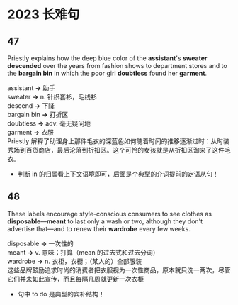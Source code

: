 # 2023 长难句

## 47

Priestly explains how the deep blue color of the **assistant**'s **sweater** **descended** over the years from fashion shows to department stores and to the **bargain bin** in which the poor girl **doubtless** found her **garment**.

assistant **→** 助手<br>sweater **→** n. 针织套衫，毛线衫<br>descend **→** 下降<br>bargain bin **→** 打折区<br>doubtless **→** adv. 毫无疑问地<br>garment **→** 衣服<br>Priestly 解释了助理身上那件毛衣的深蓝色如何随着时间的推移逐渐过时：从时装秀场到百货商店，最后沦落到折扣区。这个可怜的女孩就是从折扣区淘来了这件毛衣。

- 判断 in 的归属看上下文语境即可，后面是个典型的介词提前的定语从句！

## 48

These labels encourage style-conscious consumers to see clothes as **disposable**—**meant** to last only a wash or two, although they don't advertise that—and to renew their **wardrobe** every few weeks.

disposable **→** 一次性的<br>meant **→** v. 意味；打算（mean 的过去式和过去分词）<br>wardrobe **→** n. 衣柜，衣橱；（某人的）全部服装<br>这些品牌鼓励追求时尚的消费者把衣服视为一次性商品，原本就只洗一两次，尽管它们并未如此宣传，而且每隔几周就更新一次衣柜

- 句中 to do 是典型的宾补结构！